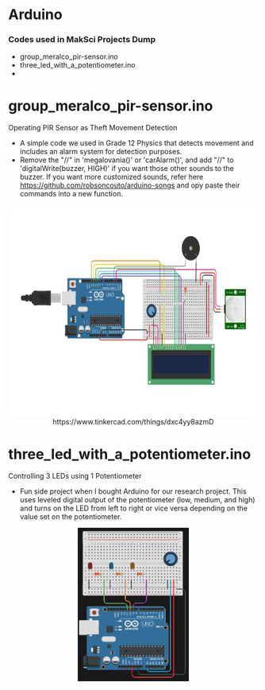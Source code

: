 # Arduino

<h3> Codes used in MakSci Projects Dump </h3>

 - group_meralco_pir-sensor.ino
 - three_led_with_a_potentiometer.ino
 - 

# group_meralco_pir-sensor.ino

Operating PIR Sensor as Theft Movement Detection
 - A simple code we used in Grade 12 Physics that detects movement and includes an alarm system for detection purposes.
 - Remove the "//" in 'megalovania()' or 'carAlarm()', and add "//" to 'digitalWrite(buzzer, HIGH)' if you want those other sounds to the buzzer. If you want more customized sounds, refer here https://github.com/robsoncouto/arduino-songs and opy paste their commands into a new function.

<p align = "center">
 <img src = "images/pir_sensor_circuit.png" height = 425 weight = 153 />
 https://www.tinkercad.com/things/dxc4yy8azmD
</p>



# three_led_with_a_potentiometer.ino

Controlling 3 LEDs using 1 Potentiometer
 - Fun side project when I bought Arduino for our research project. This uses leveled digital output of the potentiometer (low, medium, and high) and turns on the LED from left to right or vice versa depending on the value set on the potentiometer.


<p align = "center">
 <img src = "images/arduino_circuit_potentiometer_three_leds.png" height = 309 weight = 542 />
</p>



# 
